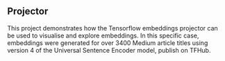 ## Projector

This project demonstrates how the Tensorflow embeddings projector can be used to visualise
and explore embeddings. In this specific case, embeddings were generated for over 3400
Medium article titles using version 4 of the Universal Sentence Encoder model, publish on TFHub.
